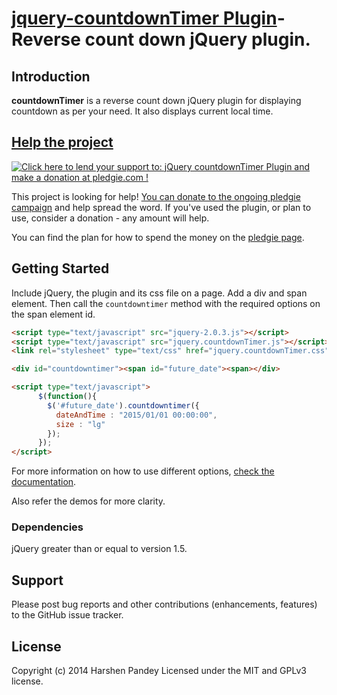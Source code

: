 [jquery-countdownTimer Plugin](http://plugins.jquery.com/countdownTimer/)- Reverse count down jQuery plugin.
===============================

## <a id="Introduction"></a>Introduction

**countdownTimer** is a reverse count down jQuery plugin for displaying countdown as per your need. It also displays current local time.

## [Help the project](https://pledgie.com/campaigns/23663)

<a href='https://pledgie.com/campaigns/23663'><img alt='Click here to lend your support to: jQuery countdownTimer Plugin and make a donation at pledgie.com !' src='https://pledgie.com/campaigns/23663.png?skin_name=chrome' border='0' ></a>

This project is looking for help! [You can donate to the ongoing pledgie campaign](https://pledgie.com/campaigns/23663)
and help spread the word. If you've used the plugin, or plan to use, consider a donation - any amount will help.

You can find the plan for how to spend the money on the [pledgie page](https://pledgie.com/campaigns/23663).

## Getting Started

Include jQuery, the plugin and its css file on a page. Add a div and span element. Then call the `countdowntimer` method with the required options on the span element id.

```html
<script type="text/javascript" src="jquery-2.0.3.js"></script>
<script type="text/javascript" src="jquery.countdownTimer.js"></script>
<link rel="stylesheet" type="text/css" href="jquery.countdownTimer.css" />

<div id="countdowntimer"><span id="future_date"><span></div>

<script type="text/javascript">
	  $(function(){
	    $('#future_date').countdowntimer({
	      dateAndTime : "2015/01/01 00:00:00",
	      size : "lg"
	    });
	  });
</script>
```
For more information on how to use different options, [check the documentation](https://raw.github.com/harshen/jquery-countdownTimer/master/DOCS/jQuery_countdownTimer_Documentation).

Also refer the demos for more clarity.

### Dependencies

jQuery greater than or equal to version 1.5.

## <a id="Support"></a>Support

Please post bug reports and other contributions (enhancements, features) to the GitHub issue tracker.

## <a id="License"></a>License

Copyright (c) 2014 Harshen Pandey
Licensed under the MIT and GPLv3 license.

